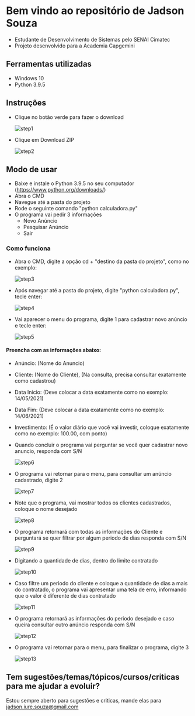 # Bem vindo ao repositório de Jadson Souza

- Estudante de Desenvolvimento de Sistemas pelo SENAI Cimatec
- Projeto desenvolvido para a Academia Capgemini

## Ferramentas utilizadas

- Windows 10
- Python 3.9.5

## Instruções

- Clique no botão verde para fazer o download
	
	![step1](https://github.com/jadsonisouza/GeradorAnuncio/blob/main/fotos/down01.png)
	
- Clique em Download ZIP
	
	![step2](https://github.com/jadsonisouza/GeradorAnuncio/blob/main/fotos/down02.png)	

## Modo de usar

- Baixe e instale o Python 3.9.5 no seu computador (https://www.python.org/downloads/)
- Abra o CMD
- Navegue até a pasta do projeto
- Rode o seguinte comando "python calculadora.py"
- O programa vai pedir 3 informações
    - Novo Anúncio
    - Pesquisar Anúncio
    - Sair

### Como funciona

- Abra o CMD, digite a opção cd + "destino da pasta do projeto", como no exemplo:
	
	![step3](https://github.com/jadsonisouza/GeradorAnuncio/blob/main/fotos/01.png)
	
- Após navegar até a pasta do projeto, digite "python calculadora.py", tecle enter:
	
	![step4](https://github.com/jadsonisouza/GeradorAnuncio/blob/main/fotos/02.png)	
	
- Vai aparecer o menu do programa, digite 1 para cadastrar novo anúncio e tecle enter:
	
	![step5](https://github.com/jadsonisouza/GeradorAnuncio/blob/main/fotos/03.png)	
	
#### Preencha com as informações abaixo:
- Anúncio: (Nome do Anuncio) 
- Cliente: (Nome do Cliente), (Na consulta, precisa consultar exatamente como cadastrou)
- Data Inicio: (Deve colocar  a data exatamente como no exemplo: 14/05/2021)
- Data Fim: (Deve colocar  a data exatamente como no exemplo: 14/06/2021)	
- Investimento: (É o valor diário que você vai investir, coloque exatamente como no exemplo: 100.00, com ponto)

- Quando concluir o programa vai perguntar se você quer cadastrar novo anuncio, responda com S/N	
	
	![step6](https://github.com/jadsonisouza/GeradorAnuncio/blob/main/fotos/04.png)	

- O programa vai retornar para o menu, para consultar um anúncio cadastrado, digite 2	
	
	![step7](https://github.com/jadsonisouza/GeradorAnuncio/blob/main/fotos/03.png)		

- Note que o programa, vai mostrar todos os clientes cadastrados, coloque o nome desejado	
	
	![step8](https://github.com/jadsonisouza/GeradorAnuncio/blob/main/fotos/05.png)		
	
- O programa retornará com todas as informações do Cliente e perguntará se quer filtrar por algum periodo de dias
  responda com S/N	
	
	![step9](https://github.com/jadsonisouza/GeradorAnuncio/blob/main/fotos/06.png)	

- Digitando a quantidade de dias, dentro do limite contratado	
	
	![step10](https://github.com/jadsonisouza/GeradorAnuncio/blob/main/fotos/07.png)

- Caso filtre um periodo do cliente e coloque a quantidade de dias a mais do contratado, o programa
  vai apresentar uma tela de erro, informando que o valor é diferente de dias contratado	
	
	![step11](https://github.com/jadsonisouza/GeradorAnuncio/blob/main/fotos/07.1.png)	
	
- O programa retornará as informações do periodo desejado e caso queira consultar outro anúncio
  responda com S/N
	
	![step12](https://github.com/jadsonisouza/GeradorAnuncio/blob/main/fotos/08.png)

- O programa vai retornar para o menu, para finalizar o programa, digite 3
	
	![step13](https://github.com/jadsonisouza/GeradorAnuncio/blob/main/fotos/09.png)	
	
## Tem sugestões/temas/tópicos/cursos/criticas para me ajudar a evoluir?
Estou sempre aberto para sugestões e criticas, mande elas para jadson.iure.souza@gmail.com	